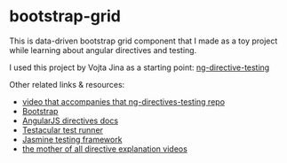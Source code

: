bootstrap-grid
==============
This is data-driven bootstrap grid component that I made as a toy project while learning about angular directives and testing.

I used this project by Vojta Jina as a starting point:
[ng-directive-testing](https://github.com/vojtajina/ng-directive-testing "ng-directive-testing")

Other related links & resources:
* [video that accompanies that ng-directives-testing repo](http://www.youtube.com/watch?v=rB5b67Cg6bc "Testing Directives")
* [Bootstrap](http://twitter.github.com/bootstrap/ "Twitter Bootstrap") 
* [AngularJS directives docs](http://docs.angularjs.org/guide/directive "AngularJS directives")
* [Testacular test runner](http://vojtajina.github.com/testacular/ "Testacular")
* [Jasmine testing framework](http://pivotal.github.com/jasmine/ "Jasmine")
* [the mother of all directive explanation videos](http://www.youtube.com/watch?v=WqmeI5fZcho "Writing Directives")